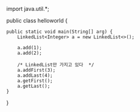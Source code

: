 import java.util.*;

public class helloworld {

    public static void main(String[] arg) {
        LinkedList<Integer> a = new LinkedList<>();

        a.add(1);
        a.add(2);
        
        /* LinkedList만 가지고 있다  */
        a.addFirst(3);
        a.addLast(4);
        a.getFirst();
        a.getLast();
    }
}
